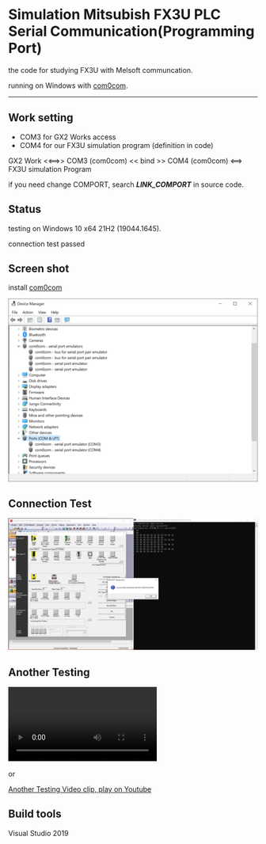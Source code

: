Simulation Mitsubish FX3U PLC Serial Communication(Programming Port)
===

the code for studying FX3U with Melsoft communcation.

running on Windows with [com0com](https://sourceforge.net/projects/com0com/).


---
Work setting
---

* COM3 for GX2 Works access
* COM4 for our FX3U simulation program (definition in code)

GX2 Work <<\==>> COM3 (com0com) << bind >> COM4 (com0com) <\==> FX3U simulation Program


if you need change COMPORT, search ***LINK_COMPORT*** in source code.

Status
---
testing on Windows 10 x64 21H2 (19044.1645).

connection test passed


Screen shot
---
install [com0com](https://sourceforge.net/projects/com0com/)

![Dvice Manager](Pictures/DeviceManager.PNG  "Dvice Manager")


Connection Test
---
![Result](Pictures/Run_DetectPLC_EN.png "Result")


Another Testing
---
![Another testing video clip, play on github](https://github.com/KunYi/FX3U_Simulation/blob/master/Videos/2022-04-26%2017-09-01.mp4?raw=true)

or

[Another Testing Video clip, play on Youtube](https://youtu.be/r_XOcbTEAzA "Another testing")


Build tools
---
Visual Studio 2019
